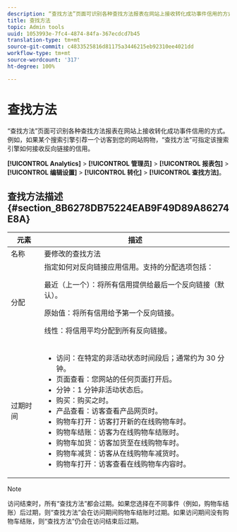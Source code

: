 ```yaml
---
description: “查找方法”页面可识别各种查找方法报表在网站上接收转化成功事件信用的方式。例如，如果某个搜索引擎引荐一个访客到您的网站购物，“查找方法”可指定该搜索引擎如何接收反向链接的信用。
title: 查找方法
topic: Admin tools
uuid: 1053993e-7fc4-4874-84fa-367ecdcd7b45
translation-type: tm+mt
source-git-commit: c4833525816d81175a3446215eb92310ee4021dd
workflow-type: tm+mt
source-wordcount: '317'
ht-degree: 100%

---
```



# 查找方法

“查找方法”页面可识别各种查找方法报表在网站上接收转化成功事件信用的方式。例如，如果某个搜索引擎引荐一个访客到您的网站购物，“查找方法”可指定该搜索引擎如何接收反向链接的信用。

**[!UICONTROL Analytics]** > **[!UICONTROL 管理员]** > **[!UICONTROL 报表包]** > **[!UICONTROL 编辑设置]** > **[!UICONTROL 转化]** > **[!UICONTROL 查找方法]**。

## 查找方法描述 {#section_8B6278DB75224EAB9F49D89A86274E8A}

<table id="table_8ABC1C9BD63F419082E4C4C69E401526"> 
 <thead> 
  <tr> 
   <th colname="col1" class="entry"> 元素 </th> 
   <th colname="col2" class="entry"> 描述 </th> 
  </tr> 
 </thead>
 <tbody> 
  <tr> 
   <td colname="col1"> 名称 </td> 
   <td colname="col2"> 要修改的查找方法 </td> 
  </tr> 
  <tr> 
   <td colname="col1"> 分配 </td> 
   <td colname="col2"> 指定如何对反向链接应用信用。支持的分配选项包括： <p> <span class="uicontrol">最近（上一个）：</span>将所有信用提供给最后一个反向链接（默认）。 </p> <p> <span class="uicontrol">原始值：</span>将所有信用给予第一个反向链接。 </p> <p> <span class="uicontrol">线性：</span>将信用平均分配到所有反向链接。 </p> </td> 
  </tr> 
  <tr> 
   <td colname="col1"> 过期时间 </td> 
   <td colname="col2"> 
    <ul id="ul_95EB224CAD164E9997B148E08AFA5F9B"> 
     <li id="li_C240460C21E14AA498D2EA62B9354710"> <span class="uicontrol">访问：</span>在特定的非活动状态时间段后；通常约为 30 分钟。 </li> 
     <li id="li_A3AE5438919E44B68DF99BEEA60C44EE"> <span class="uicontrol">页面查看：</span>您网站的任何页面打开后。 </li> 
     <li id="li_D5E20FEF313E4C5B99E7097CA175761A"> <span class="uicontrol">分钟：</span>1 分钟非活动状态后。 </li> 
     <li id="li_7315AA3EDDBB47A2BEA3C173881378A1"> <span class="uicontrol">购买：</span>购买之时。 </li> 
     <li id="li_C0CF07581654472C9C9EC944E6F18164"> <span class="uicontrol">产品查看：</span>访客查看产品网页时。 </li> 
     <li id="li_A1B04065150B407491D2EC78EC0DBDF5"> <span class="uicontrol">购物车打开：</span>访客打开新的在线购物车时。 </li> 
     <li id="li_2AA50C6B9CB14500B67909CDF2AA700C"> <span class="uicontrol">购物车结账：</span>访客为在线购物车结账时。 </li> 
     <li id="li_F58CE6FB8DCE4BE4927FFCB35A6D8E31"> <span class="uicontrol">购物车加货：</span>访客加货至在线购物车时。 </li> 
     <li id="li_AD7C846F46604FC48E0919ACB7515E14"> <span class="uicontrol">购物车减货：</span>访客从在线购物车减货时。 </li> 
     <li id="li_EB66E0563F564C9F985BE922DABD0A56"> <span class="uicontrol">购物车打开：</span>访客查看在线购物车内容时。 </li> 
    </ul> </td> 
  </tr> 
 </tbody> 
</table>

>[!NOTE]
>
> 访问结束时，所有“查找方法”都会过期。如果您选择在不同事件（例如，购物车结账）后过期，则“查找方法”会在访问期间购物车结账时过期。如果访问期间没有购物车结账，则“查找方法”仍会在访问结束后过期。

